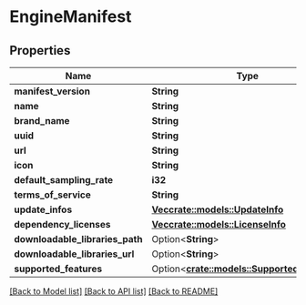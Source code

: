 # EngineManifest

## Properties

Name | Type | Description | Notes
------------ | ------------- | ------------- | -------------
**manifest_version** | **String** |  | 
**name** | **String** |  | 
**brand_name** | **String** |  | 
**uuid** | **String** |  | 
**url** | **String** |  | 
**icon** | **String** |  | 
**default_sampling_rate** | **i32** |  | 
**terms_of_service** | **String** |  | 
**update_infos** | [**Vec<crate::models::UpdateInfo>**](UpdateInfo.md) |  | 
**dependency_licenses** | [**Vec<crate::models::LicenseInfo>**](LicenseInfo.md) |  | 
**downloadable_libraries_path** | Option<**String**> |  | [optional]
**downloadable_libraries_url** | Option<**String**> |  | [optional]
**supported_features** | Option<[**crate::models::SupportedFeatures**](SupportedFeatures.md)> |  | 

[[Back to Model list]](../README.md#documentation-for-models) [[Back to API list]](../README.md#documentation-for-api-endpoints) [[Back to README]](../README.md)


